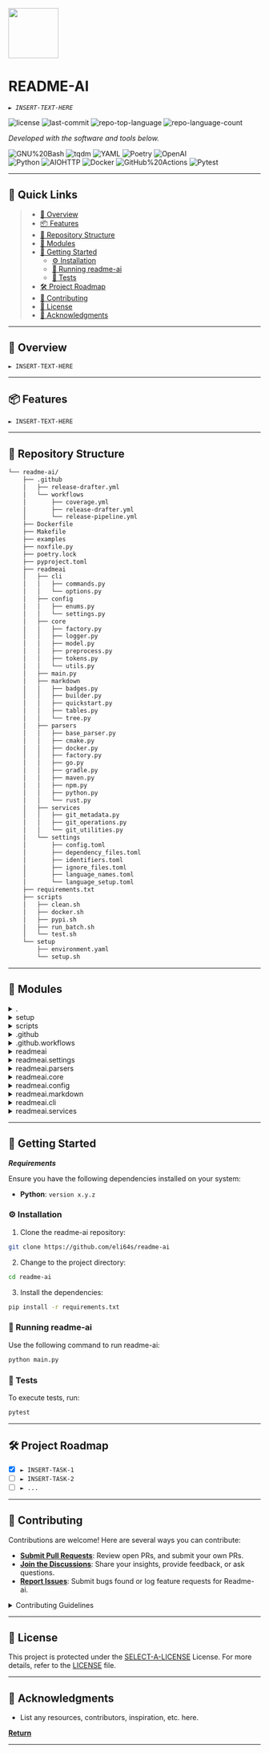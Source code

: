 <p align="left">
  <img src="https://cdn-icons-png.flaticon.com/512/6295/6295417.png" width="100" />
</p>
<p align="left">
    <h1 align="left">README-AI</h1>
</p>
<p align="left">
    <em><code>► INSERT-TEXT-HERE</code></em>
</p>
<p align="left">
	<img src="https://img.shields.io/github/license/eli64s/readme-ai?style=plastic&color=0080ff" alt="license">
	<img src="https://img.shields.io/github/last-commit/eli64s/readme-ai?style=plastic&color=0080ff" alt="last-commit">
	<img src="https://img.shields.io/github/languages/top/eli64s/readme-ai?style=plastic&color=0080ff" alt="repo-top-language">
	<img src="https://img.shields.io/github/languages/count/eli64s/readme-ai?style=plastic&color=0080ff" alt="repo-language-count">
<p>
<p align="left">
		<em>Developed with the software and tools below.</em>
</p>
<p align="left">
	<img src="https://img.shields.io/badge/GNU%20Bash-4EAA25.svg?style=plastic&logo=GNU-Bash&logoColor=white" alt="GNU%20Bash">
	<img src="https://img.shields.io/badge/tqdm-FFC107.svg?style=plastic&logo=tqdm&logoColor=black" alt="tqdm">
	<img src="https://img.shields.io/badge/YAML-CB171E.svg?style=plastic&logo=YAML&logoColor=white" alt="YAML">
	<img src="https://img.shields.io/badge/Poetry-60A5FA.svg?style=plastic&logo=Poetry&logoColor=white" alt="Poetry">
	<img src="https://img.shields.io/badge/OpenAI-412991.svg?style=plastic&logo=OpenAI&logoColor=white" alt="OpenAI">
	<br>
	<img src="https://img.shields.io/badge/Python-3776AB.svg?style=plastic&logo=Python&logoColor=white" alt="Python">
	<img src="https://img.shields.io/badge/AIOHTTP-2C5BB4.svg?style=plastic&logo=AIOHTTP&logoColor=white" alt="AIOHTTP">
	<img src="https://img.shields.io/badge/Docker-2496ED.svg?style=plastic&logo=Docker&logoColor=white" alt="Docker">
	<img src="https://img.shields.io/badge/GitHub%20Actions-2088FF.svg?style=plastic&logo=GitHub-Actions&logoColor=white" alt="GitHub%20Actions">
	<img src="https://img.shields.io/badge/Pytest-0A9EDC.svg?style=plastic&logo=Pytest&logoColor=white" alt="Pytest">
</p>
<hr>

## 🔗 Quick Links

> - [📍 Overview](#-overview)
> - [📦 Features](#-features)
> - [📂 Repository Structure](#-repository-structure)
> - [🧩 Modules](#-modules)
> - [🚀 Getting Started](#-getting-started)
>     - [⚙️ Installation](#-installation)
>     - [🤖 Running readme-ai](#-running-readme-ai)
>     - [🧪 Tests](#-tests)
> - [🛠 Project Roadmap](#-project-roadmap)
> - [🤝 Contributing](#-contributing)
> - [📄 License](#-license)
> - [👏 Acknowledgments](#-acknowledgments)

---

## 📍 Overview

<code>► INSERT-TEXT-HERE</code>

---

## 📦 Features

<code>► INSERT-TEXT-HERE</code>

---

## 📂 Repository Structure

```sh
└── readme-ai/
    ├── .github
    │   ├── release-drafter.yml
    │   └── workflows
    │       ├── coverage.yml
    │       ├── release-drafter.yml
    │       └── release-pipeline.yml
    ├── Dockerfile
    ├── Makefile
    ├── examples
    ├── noxfile.py
    ├── poetry.lock
    ├── pyproject.toml
    ├── readmeai
    │   ├── cli
    │   │   ├── commands.py
    │   │   └── options.py
    │   ├── config
    │   │   ├── enums.py
    │   │   └── settings.py
    │   ├── core
    │   │   ├── factory.py
    │   │   ├── logger.py
    │   │   ├── model.py
    │   │   ├── preprocess.py
    │   │   ├── tokens.py
    │   │   └── utils.py
    │   ├── main.py
    │   ├── markdown
    │   │   ├── badges.py
    │   │   ├── builder.py
    │   │   ├── quickstart.py
    │   │   ├── tables.py
    │   │   └── tree.py
    │   ├── parsers
    │   │   ├── base_parser.py
    │   │   ├── cmake.py
    │   │   ├── docker.py
    │   │   ├── factory.py
    │   │   ├── go.py
    │   │   ├── gradle.py
    │   │   ├── maven.py
    │   │   ├── npm.py
    │   │   ├── python.py
    │   │   └── rust.py
    │   ├── services
    │   │   ├── git_metadata.py
    │   │   ├── git_operations.py
    │   │   └── git_utilities.py
    │   └── settings
    │       ├── config.toml
    │       ├── dependency_files.toml
    │       ├── identifiers.toml
    │       ├── ignore_files.toml
    │       ├── language_names.toml
    │       └── language_setup.toml
    ├── requirements.txt
    ├── scripts
    │   ├── clean.sh
    │   ├── docker.sh
    │   ├── pypi.sh
    │   ├── run_batch.sh
    │   └── test.sh
    └── setup
        ├── environment.yaml
        └── setup.sh
```

---

## 🧩 Modules

<details closed><summary>.</summary>

| File                                                                                 | Summary                         |
| ---                                                                                  | ---                             |
| [requirements.txt](https://github.com/eli64s/readme-ai/blob/master/requirements.txt) | <code>► INSERT-TEXT-HERE</code> |
| [Dockerfile](https://github.com/eli64s/readme-ai/blob/master/Dockerfile)             | <code>► INSERT-TEXT-HERE</code> |
| [Makefile](https://github.com/eli64s/readme-ai/blob/master/Makefile)                 | <code>► INSERT-TEXT-HERE</code> |
| [pyproject.toml](https://github.com/eli64s/readme-ai/blob/master/pyproject.toml)     | <code>► INSERT-TEXT-HERE</code> |
| [poetry.lock](https://github.com/eli64s/readme-ai/blob/master/poetry.lock)           | <code>► INSERT-TEXT-HERE</code> |
| [noxfile.py](https://github.com/eli64s/readme-ai/blob/master/noxfile.py)             | <code>► INSERT-TEXT-HERE</code> |

</details>

<details closed><summary>setup</summary>

| File                                                                                       | Summary                         |
| ---                                                                                        | ---                             |
| [setup.sh](https://github.com/eli64s/readme-ai/blob/master/setup/setup.sh)                 | <code>► INSERT-TEXT-HERE</code> |
| [environment.yaml](https://github.com/eli64s/readme-ai/blob/master/setup/environment.yaml) | <code>► INSERT-TEXT-HERE</code> |

</details>

<details closed><summary>scripts</summary>

| File                                                                                 | Summary                         |
| ---                                                                                  | ---                             |
| [run_batch.sh](https://github.com/eli64s/readme-ai/blob/master/scripts/run_batch.sh) | <code>► INSERT-TEXT-HERE</code> |
| [pypi.sh](https://github.com/eli64s/readme-ai/blob/master/scripts/pypi.sh)           | <code>► INSERT-TEXT-HERE</code> |
| [clean.sh](https://github.com/eli64s/readme-ai/blob/master/scripts/clean.sh)         | <code>► INSERT-TEXT-HERE</code> |
| [test.sh](https://github.com/eli64s/readme-ai/blob/master/scripts/test.sh)           | <code>► INSERT-TEXT-HERE</code> |
| [docker.sh](https://github.com/eli64s/readme-ai/blob/master/scripts/docker.sh)       | <code>► INSERT-TEXT-HERE</code> |

</details>

<details closed><summary>.github</summary>

| File                                                                                               | Summary                         |
| ---                                                                                                | ---                             |
| [release-drafter.yml](https://github.com/eli64s/readme-ai/blob/master/.github/release-drafter.yml) | <code>► INSERT-TEXT-HERE</code> |

</details>

<details closed><summary>.github.workflows</summary>

| File                                                                                                           | Summary                         |
| ---                                                                                                            | ---                             |
| [coverage.yml](https://github.com/eli64s/readme-ai/blob/master/.github/workflows/coverage.yml)                 | <code>► INSERT-TEXT-HERE</code> |
| [release-pipeline.yml](https://github.com/eli64s/readme-ai/blob/master/.github/workflows/release-pipeline.yml) | <code>► INSERT-TEXT-HERE</code> |
| [release-drafter.yml](https://github.com/eli64s/readme-ai/blob/master/.github/workflows/release-drafter.yml)   | <code>► INSERT-TEXT-HERE</code> |

</details>

<details closed><summary>readmeai</summary>

| File                                                                        | Summary                         |
| ---                                                                         | ---                             |
| [main.py](https://github.com/eli64s/readme-ai/blob/master/readmeai/main.py) | <code>► INSERT-TEXT-HERE</code> |

</details>

<details closed><summary>readmeai.settings</summary>

| File                                                                                                             | Summary                         |
| ---                                                                                                              | ---                             |
| [ignore_files.toml](https://github.com/eli64s/readme-ai/blob/master/readmeai/settings/ignore_files.toml)         | <code>► INSERT-TEXT-HERE</code> |
| [language_names.toml](https://github.com/eli64s/readme-ai/blob/master/readmeai/settings/language_names.toml)     | <code>► INSERT-TEXT-HERE</code> |
| [identifiers.toml](https://github.com/eli64s/readme-ai/blob/master/readmeai/settings/identifiers.toml)           | <code>► INSERT-TEXT-HERE</code> |
| [config.toml](https://github.com/eli64s/readme-ai/blob/master/readmeai/settings/config.toml)                     | <code>► INSERT-TEXT-HERE</code> |
| [dependency_files.toml](https://github.com/eli64s/readme-ai/blob/master/readmeai/settings/dependency_files.toml) | <code>► INSERT-TEXT-HERE</code> |
| [language_setup.toml](https://github.com/eli64s/readme-ai/blob/master/readmeai/settings/language_setup.toml)     | <code>► INSERT-TEXT-HERE</code> |

</details>

<details closed><summary>readmeai.parsers</summary>

| File                                                                                              | Summary                         |
| ---                                                                                               | ---                             |
| [cmake.py](https://github.com/eli64s/readme-ai/blob/master/readmeai/parsers/cmake.py)             | <code>► INSERT-TEXT-HERE</code> |
| [factory.py](https://github.com/eli64s/readme-ai/blob/master/readmeai/parsers/factory.py)         | <code>► INSERT-TEXT-HERE</code> |
| [docker.py](https://github.com/eli64s/readme-ai/blob/master/readmeai/parsers/docker.py)           | <code>► INSERT-TEXT-HERE</code> |
| [npm.py](https://github.com/eli64s/readme-ai/blob/master/readmeai/parsers/npm.py)                 | <code>► INSERT-TEXT-HERE</code> |
| [gradle.py](https://github.com/eli64s/readme-ai/blob/master/readmeai/parsers/gradle.py)           | <code>► INSERT-TEXT-HERE</code> |
| [base_parser.py](https://github.com/eli64s/readme-ai/blob/master/readmeai/parsers/base_parser.py) | <code>► INSERT-TEXT-HERE</code> |
| [python.py](https://github.com/eli64s/readme-ai/blob/master/readmeai/parsers/python.py)           | <code>► INSERT-TEXT-HERE</code> |
| [go.py](https://github.com/eli64s/readme-ai/blob/master/readmeai/parsers/go.py)                   | <code>► INSERT-TEXT-HERE</code> |
| [maven.py](https://github.com/eli64s/readme-ai/blob/master/readmeai/parsers/maven.py)             | <code>► INSERT-TEXT-HERE</code> |
| [rust.py](https://github.com/eli64s/readme-ai/blob/master/readmeai/parsers/rust.py)               | <code>► INSERT-TEXT-HERE</code> |

</details>

<details closed><summary>readmeai.core</summary>

| File                                                                                         | Summary                         |
| ---                                                                                          | ---                             |
| [preprocess.py](https://github.com/eli64s/readme-ai/blob/master/readmeai/core/preprocess.py) | <code>► INSERT-TEXT-HERE</code> |
| [tokens.py](https://github.com/eli64s/readme-ai/blob/master/readmeai/core/tokens.py)         | <code>► INSERT-TEXT-HERE</code> |
| [logger.py](https://github.com/eli64s/readme-ai/blob/master/readmeai/core/logger.py)         | <code>► INSERT-TEXT-HERE</code> |
| [factory.py](https://github.com/eli64s/readme-ai/blob/master/readmeai/core/factory.py)       | <code>► INSERT-TEXT-HERE</code> |
| [model.py](https://github.com/eli64s/readme-ai/blob/master/readmeai/core/model.py)           | <code>► INSERT-TEXT-HERE</code> |
| [utils.py](https://github.com/eli64s/readme-ai/blob/master/readmeai/core/utils.py)           | <code>► INSERT-TEXT-HERE</code> |

</details>

<details closed><summary>readmeai.config</summary>

| File                                                                                       | Summary                         |
| ---                                                                                        | ---                             |
| [enums.py](https://github.com/eli64s/readme-ai/blob/master/readmeai/config/enums.py)       | <code>► INSERT-TEXT-HERE</code> |
| [settings.py](https://github.com/eli64s/readme-ai/blob/master/readmeai/config/settings.py) | <code>► INSERT-TEXT-HERE</code> |

</details>

<details closed><summary>readmeai.markdown</summary>

| File                                                                                             | Summary                         |
| ---                                                                                              | ---                             |
| [tree.py](https://github.com/eli64s/readme-ai/blob/master/readmeai/markdown/tree.py)             | <code>► INSERT-TEXT-HERE</code> |
| [builder.py](https://github.com/eli64s/readme-ai/blob/master/readmeai/markdown/builder.py)       | <code>► INSERT-TEXT-HERE</code> |
| [badges.py](https://github.com/eli64s/readme-ai/blob/master/readmeai/markdown/badges.py)         | <code>► INSERT-TEXT-HERE</code> |
| [tables.py](https://github.com/eli64s/readme-ai/blob/master/readmeai/markdown/tables.py)         | <code>► INSERT-TEXT-HERE</code> |
| [quickstart.py](https://github.com/eli64s/readme-ai/blob/master/readmeai/markdown/quickstart.py) | <code>► INSERT-TEXT-HERE</code> |

</details>

<details closed><summary>readmeai.cli</summary>

| File                                                                                    | Summary                         |
| ---                                                                                     | ---                             |
| [options.py](https://github.com/eli64s/readme-ai/blob/master/readmeai/cli/options.py)   | <code>► INSERT-TEXT-HERE</code> |
| [commands.py](https://github.com/eli64s/readme-ai/blob/master/readmeai/cli/commands.py) | <code>► INSERT-TEXT-HERE</code> |

</details>

<details closed><summary>readmeai.services</summary>

| File                                                                                                     | Summary                         |
| ---                                                                                                      | ---                             |
| [git_utilities.py](https://github.com/eli64s/readme-ai/blob/master/readmeai/services/git_utilities.py)   | <code>► INSERT-TEXT-HERE</code> |
| [git_operations.py](https://github.com/eli64s/readme-ai/blob/master/readmeai/services/git_operations.py) | <code>► INSERT-TEXT-HERE</code> |
| [git_metadata.py](https://github.com/eli64s/readme-ai/blob/master/readmeai/services/git_metadata.py)     | <code>► INSERT-TEXT-HERE</code> |

</details>

---

## 🚀 Getting Started

***Requirements***

Ensure you have the following dependencies installed on your system:

* **Python**: `version x.y.z`

### ⚙️ Installation

1. Clone the readme-ai repository:

```sh
git clone https://github.com/eli64s/readme-ai
```

2. Change to the project directory:

```sh
cd readme-ai
```

3. Install the dependencies:

```sh
pip install -r requirements.txt
```

### 🤖 Running readme-ai

Use the following command to run readme-ai:

```sh
python main.py
```

### 🧪 Tests

To execute tests, run:

```sh
pytest
```

---

## 🛠 Project Roadmap

- [X] `► INSERT-TASK-1`
- [ ] `► INSERT-TASK-2`
- [ ] `► ...`

---

## 🤝 Contributing

Contributions are welcome! Here are several ways you can contribute:

- **[Submit Pull Requests](https://github/eli64s/readme-ai/blob/main/CONTRIBUTING.md)**: Review open PRs, and submit your own PRs.
- **[Join the Discussions](https://github/eli64s/readme-ai/discussions)**: Share your insights, provide feedback, or ask questions.
- **[Report Issues](https://github/eli64s/readme-ai/issues)**: Submit bugs found or log feature requests for Readme-ai.

<details closed>
    <summary>Contributing Guidelines</summary>

1. **Fork the Repository**: Start by forking the project repository to your GitHub account.
2. **Clone Locally**: Clone the forked repository to your local machine using a Git client.
   ```sh
   git clone https://github.com/eli64s/readme-ai
   ```
3. **Create a New Branch**: Always work on a new branch, giving it a descriptive name.
   ```sh
   git checkout -b new-feature-x
   ```
4. **Make Your Changes**: Develop and test your changes locally.
5. **Commit Your Changes**: Commit with a clear message describing your updates.
   ```sh
   git commit -m 'Implemented new feature x.'
   ```
6. **Push to GitHub**: Push the changes to your forked repository.
   ```sh
   git push origin new-feature-x
   ```
7. **Submit a Pull Request**: Create a PR against the original project repository. Clearly describe the changes and their motivations.

Once your PR is reviewed and approved, it will be merged into the main branch.

</details>

---

## 📄 License

This project is protected under the [SELECT-A-LICENSE](https://choosealicense.com/licenses) License. For more details, refer to the [LICENSE](https://choosealicense.com/licenses/) file.

---

## 👏 Acknowledgments

- List any resources, contributors, inspiration, etc. here.

[**Return**](#-quick-links)

---
